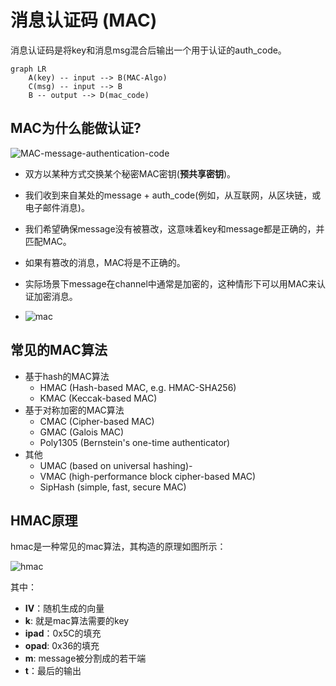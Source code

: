 # 消息认证码 (MAC)
消息认证码是将key和消息msg混合后输出一个用于认证的auth_code。
```mermaid
graph LR
    A(key) -- input --> B(MAC-Algo)
    C(msg) -- input --> B
    B -- output --> D(mac_code)
```
## MAC为什么能做认证?
![MAC-message-authentication-code](E:\project\GraphCryptography\MAC-message-authentication-code.png)

- 双方以某种方式交换某个秘密MAC密钥(**预共享密钥**)。

- 我们收到来自某处的message + auth_code(例如，从互联网，从区块链，或电子邮件消息)。

- 我们希望确保message没有被篡改，这意味着key和message都是正确的，并匹配MAC。

- 如果有篡改的消息，MAC将是不正确的。
- 实际场景下message在channel中通常是加密的，这种情形下可以用MAC来认证加密消息。
- ![mac](E:\project\GraphCryptography\mac.png)


## 常见的MAC算法

- 基于hash的MAC算法
  - HMAC (Hash-based MAC, e.g. HMAC-SHA256)
  - KMAC (Keccak-based MAC)
- 基于对称加密的MAC算法
  - CMAC (Cipher-based MAC)
  - GMAC (Galois MAC)
  - Poly1305 (Bernstein's one-time authenticator)
- 其他
  - UMAC (based on universal hashing)-
  - VMAC (high-performance block cipher-based MAC)
  - SipHash (simple, fast, secure MAC)

## HMAC原理

hmac是一种常见的mac算法，其构造的原理如图所示：

![hmac](E:\project\GraphCryptography\hmac.png)

其中：

- **IV**：随机生成的向量
- **k**: 就是mac算法需要的key
- **ipad**：0x5C的填充
- **opad**: 0x36的填充
- **m**: message被分割成的若干端
- **t**：最后的输出